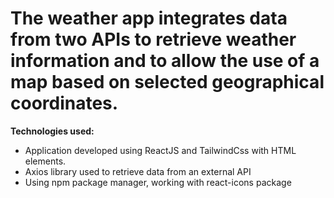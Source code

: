 # The weather app integrates data from two APIs to retrieve weather information and to allow the use of a map based on selected geographical coordinates. 

**Technologies used:**

+ Application developed using ReactJS and TailwindCss with HTML elements.
+ Axios library used to retrieve data from an external API
+ Using npm package manager, working with react-icons package
